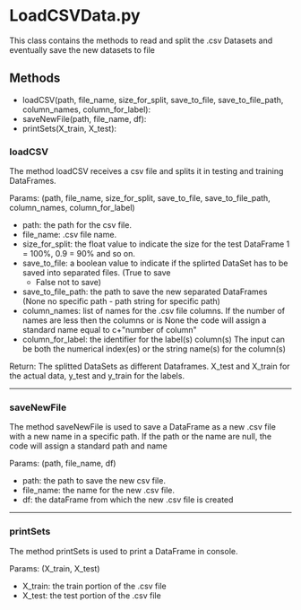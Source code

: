 # LoadCSVData.py

This class contains the methods to read and split the .csv Datasets and eventually save the new datasets to file

<h2> Methods </h2>

- loadCSV(path, file_name, size_for_split, save_to_file, save_to_file_path, column_names, column_for_label):
- saveNewFile(path, file_name, df):
- printSets(X_train, X_test):

<h3>loadCSV</h3>
<p>
The method loadCSV receives a csv file and splits it in testing and training DataFrames.

Params: (path, file_name, size_for_split, save_to_file, save_to_file_path, column_names, column_for_label)

- path: the path for the csv file.
- file_name: .csv file name.
- size_for_split: the float value to indicate the size for the test DataFrame 1 = 100%, 0.9 = 90% and so on.
- save_to_file: a boolean value to indicate if the splirted DataSet has to be saved into separated files. (True to save
  - False not to save)
- save_to_file_path: the path to save the new separated DataFrames (None no specific path - path string for specific
  path)
- column_names: list of names for the .csv file columns. If the number of names are less then the columns or is None the
  code will assign a standard name equal to c+"number of column"
- column_for_label: the identifier for the label(s) column(s)
  The input can be both the numerical index(es) or the string name(s) for the column(s)

Return: The splitted DataSets as different Dataframes. X_test and X_train for the actual data, y_test and y_train for
the labels.
</p>

<hr>

<h3>saveNewFile</h3>
<p>
The method saveNewFile is used to save a DataFrame as a new .csv file with a new name in a specific path. 
If the path or the name are null, the code will assign a standard path and name

Params: (path, file_name, df)

- path: the path to save the new csv file.
- file_name: the name for the new .csv file.
- df: the dataFrame from which the new .csv file is created

</p>

<hr>

<h3>printSets</h3>
<p>
The method printSets is used to print a DataFrame in console.

Params: (X_train, X_test)

- X_train: the train portion of the .csv file
- X_test: the test portion of the .csv file

</p>